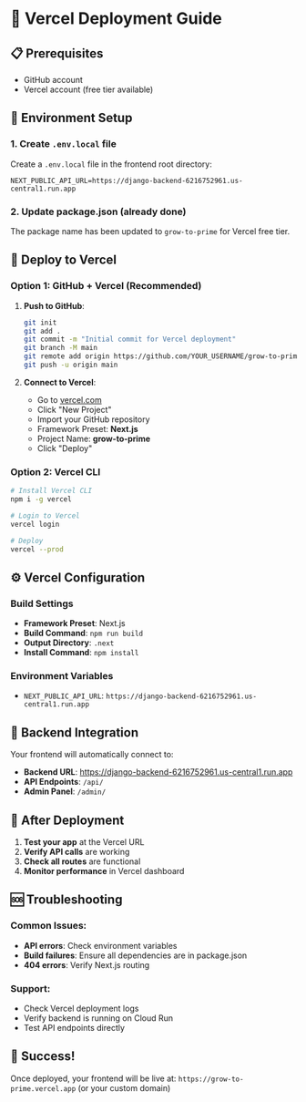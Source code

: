 # 🚀 Vercel Deployment Guide

## 📋 Prerequisites
- GitHub account
- Vercel account (free tier available)

## 🔧 Environment Setup

### 1. Create `.env.local` file
Create a `.env.local` file in the frontend root directory:

```env
NEXT_PUBLIC_API_URL=https://django-backend-6216752961.us-central1.run.app
```

### 2. Update package.json (already done)
The package name has been updated to `grow-to-prime` for Vercel free tier.

## 🚀 Deploy to Vercel

### Option 1: GitHub + Vercel (Recommended)

1. **Push to GitHub**:
   ```bash
   git init
   git add .
   git commit -m "Initial commit for Vercel deployment"
   git branch -M main
   git remote add origin https://github.com/YOUR_USERNAME/grow-to-prime.git
   git push -u origin main
   ```

2. **Connect to Vercel**:
   - Go to [vercel.com](https://vercel.com)
   - Click "New Project"
   - Import your GitHub repository
   - Framework Preset: **Next.js**
   - Project Name: **grow-to-prime**
   - Click "Deploy"

### Option 2: Vercel CLI

```bash
# Install Vercel CLI
npm i -g vercel

# Login to Vercel
vercel login

# Deploy
vercel --prod
```

## ⚙️ Vercel Configuration

### Build Settings
- **Framework Preset**: Next.js
- **Build Command**: `npm run build`
- **Output Directory**: `.next`
- **Install Command**: `npm install`

### Environment Variables
- `NEXT_PUBLIC_API_URL`: `https://django-backend-6216752961.us-central1.run.app`

## 🔗 Backend Integration

Your frontend will automatically connect to:
- **Backend URL**: https://django-backend-6216752961.us-central1.run.app
- **API Endpoints**: `/api/`
- **Admin Panel**: `/admin/`

## 📱 After Deployment

1. **Test your app** at the Vercel URL
2. **Verify API calls** are working
3. **Check all routes** are functional
4. **Monitor performance** in Vercel dashboard

## 🆘 Troubleshooting

### Common Issues:
- **API errors**: Check environment variables
- **Build failures**: Ensure all dependencies are in package.json
- **404 errors**: Verify Next.js routing

### Support:
- Check Vercel deployment logs
- Verify backend is running on Cloud Run
- Test API endpoints directly

## 🎉 Success!

Once deployed, your frontend will be live at:
`https://grow-to-prime.vercel.app` (or your custom domain)
